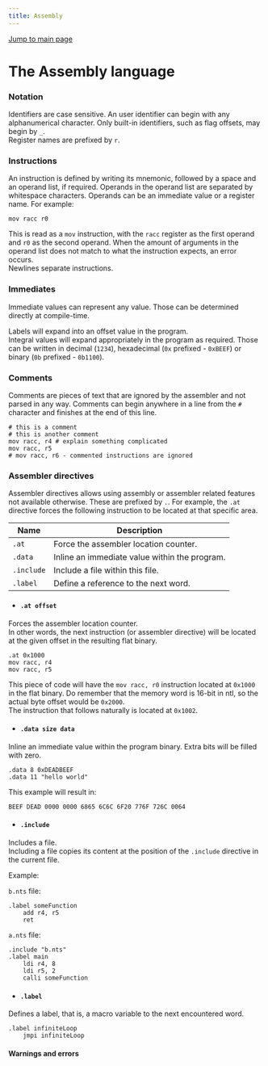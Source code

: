 ```yaml
---
title: Assembly
---
```


[Jump to main page](README.md)

The Assembly language
=====

### Notation

Identifiers are case sensitive. An user identifier can begin with any alphanumerical character. Only built-in identifiers, such as flag offsets, may begin by `_`.  
Register names are prefixed by `r`.

### Instructions

An instruction is defined by writing its mnemonic, followed by a space and an operand list, if required. Operands in the operand list are separated by whitespace characters. Operands can be an immediate value or a register name. For example:

`mov racc r0`

This is read as a `mov` instruction, with the `racc` register as the first operand and `r0` as the second operand. When the amount of arguments in the operand list does not match to what the instruction expects, an error occurs.  
Newlines separate instructions.

### Immediates

Immediate values can represent any value. Those can be determined directly at compile-time.

Labels will expand into an offset value in the program.  
Integral values will expand appropriately in the program as required. Those can be written in decimal (`1234`), hexadecimal (`0x` prefixed - `0xBEEF`) or binary (`0b` prefixed - `0b1100`).  

### Comments

Comments are pieces of text that are ignored by the assembler and not parsed in any way. Comments can begin anywhere in a line from the `#` character and finishes at the end of this line.

    # this is a comment
    # this is another comment
    mov racc, r4 # explain something complicated
    mov racc, r5
    # mov racc, r6 - commented instructions are ignored

### Assembler directives

Assembler directives allows using assembly or assembler related features not available otherwise. These are prefixed by `.`. For example, the `.at` directive forces the following instruction to be located at that specific area.

| Name       | Description                                   |
|------------|-----------------------------------------------|
| `.at`      | Force the assembler location counter.         |
| `.data`    | Inline an immediate value within the program. |
| `.include` | Include a file within this file.              |
| `.label`   | Define a reference to the next word.          |

- #### `.at offset`

Forces the assembler location counter.  
In other words, the next instruction (or assembler directive) will be located at the given offset in the resulting flat binary.

    .at 0x1000
    mov racc, r4
    mov racc, r5

This piece of code will have the `mov racc, r0` instruction located at `0x1000` in the flat binary. Do remember that the memory word is 16-bit in ntl, so the actual byte offset would be `0x2000`.  
The instruction that follows naturally is located at `0x1002`.

- #### `.data size data`

Inline an immediate value within the program binary. Extra bits will be filled with zero.

	.data 8 0xDEADBEEF
	.data 11 "hello world"

This example will result in:

	BEEF DEAD 0000 0000 6865 6C6C 6F20 776F 726C 0064

- #### `.include`

Includes a file.  
Including a file copies its content at the position of the `.include` directive in the current file.

Example:

`b.nts` file:

	.label someFunction
		add r4, r5
		ret

`a.nts` file:

	.include "b.nts"
	.label main
		ldi r4, 8
		ldi r5, 2
		calli someFunction

- #### `.label`

Defines a label, that is, a macro variable to the next encountered word.  

	.label infiniteLoop
		jmpi infiniteLoop
		
#### Warnings and errors
